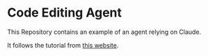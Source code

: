 # Code Editing Agent
This Repository contains an example of an agent relying on Claude.

It follows the tutorial from [this website](https://ampcode.com/how-to-build-an-agent?utm_source=tldrnewsletter).